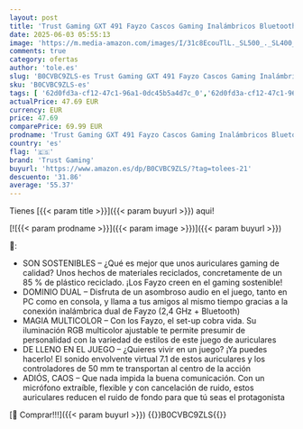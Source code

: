 ```yaml
---
layout: post
title: 'Trust Gaming GXT 491 Fayzo Cascos Gaming Inalámbricos Bluetooth + 2.4 GHz  7.1 Sonido Envolvente  Batería de 22 Horas  Auriculares Inalámbricos RGB Over-Ear PC PS5 PS4 Switch - Negro'
date: 2025-06-03 05:55:13
image: 'https://m.media-amazon.com/images/I/31c8EcouTlL._SL500_._SL400_.jpg'
comments: true
category: ofertas
author: 'tole.es'
slug: 'B0CVBC9ZLS-es Trust Gaming GXT 491 Fayzo Cascos Gaming Inalámbricos...'
sku: 'B0CVBC9ZLS-es'
tags: [ '62d0fd3a-cf12-47c1-96a1-0dc45b5a4d7c_0','62d0fd3a-cf12-47c1-96a1-0dc45b5a4d7c_5501','856628d6-bd06-44c9-8556-c5cb75f77e2b_0','856628d6-bd06-44c9-8556-c5cb75f77e2b_8201','Accesorios','Accesorios para PS4, Xbox One y Nintendo Switch','Accesorios para PlayStation 4','Accesorios para PlayStation 5','Arborist Merchandising Root','Auriculares para PlayStation 5','Auriculares para equipo de audio','Auriculares y accesorios','Electrónica','Hardware y juegos para PlayStation 4','Hardware y juegos para PlayStation 5','Informática','Self Service','Special Features Stores','Videojuegos','ps4','ps5','trust gaming','🇪🇸', ]
actualPrice: 47.69 EUR
currency: EUR
price: 47.69
comparePrice: 69.99 EUR
prodname: 'Trust Gaming GXT 491 Fayzo Cascos Gaming Inalámbricos Bluetooth + 2.4 GHz  7.1 Sonido Envolvente  Batería de 22 Horas  Auriculares Inalámbricos RGB Over-Ear PC PS5 PS4 Switch - Negro'
country: 'es'
flag: '🇪🇸'
brand: 'Trust Gaming'
buyurl: 'https://www.amazon.es/dp/B0CVBC9ZLS/?tag=tolees-21'
descuento: '31.86'
average: '55.37'
---
```


Tienes [{{< param title >}}]({{< param buyurl >}}) aqui!

[![{{< param prodname >}}]({{< param image >}})]({{< param buyurl >}})

🔎:

- SON SOSTENIBLES – ¿Qué es mejor que unos auriculares gaming de calidad? Unos hechos de materiales reciclados, concretamente de un 85 % de plástico reciclado. ¡Los Fayzo creen en el gaming sostenible!
- DOMINIO DUAL – Disfruta de un asombroso audio en el juego, tanto en PC como en consola, y llama a tus amigos al mismo tiempo gracias a la conexión inalámbrica dual de Fayzo (2,4 GHz + Bluetooth)
- MAGIA MULTICOLOR – Con los Fayzo, el set-up cobra vida. Su iluminación RGB multicolor ajustable te permite presumir de personalidad con la variedad de estilos de este juego de auriculares
- DE LLENO EN EL JUEGO – ¿Quieres vivir en un juego? ¡Ya puedes hacerlo! El sonido envolvente virtual 7.1 de estos auriculares y los controladores de 50 mm te transportan al centro de la acción
- ADIÓS, CAOS – Que nada impida la buena comunicación. Con un micrófono extraíble, flexible y con cancelación de ruido, estos auriculares reducen el ruido de fondo para que tú seas el protagonista

[🛒 Comprar!!!]({{< param buyurl >}})
{{<world>}}B0CVBC9ZLS{{</world>}}
